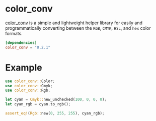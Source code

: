 # color_conv

[color_conv](https://crates.io/crates/color_conv) is a simple and lightweight helper library for easily and programmatically converting between the `RGB`, `CMYK`, `HSL`, and `hex` color formats.

```toml
[dependencies]
color_conv = "0.2.1"
```

# Example

```rust
use color_conv::Color;
use color_conv::Cmyk;
use color_conv::Rgb;

let cyan = Cmyk::new_unchecked(100, 0, 0, 0);
let cyan_rgb = cyan.to_rgb();

assert_eq!(Rgb::new(0, 255, 255), cyan_rgb);
```
